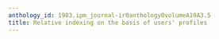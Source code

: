 ```yaml
---
anthology_id: 1983.ipm_journal-ir0anthology0volumeA19A3.5
title: Relative indexing on the basis of users' profiles
---
```

